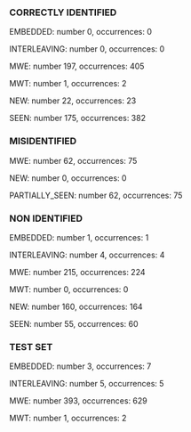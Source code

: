 ### CORRECTLY IDENTIFIED

EMBEDDED: number 0, occurrences: 0

INTERLEAVING: number 0, occurrences: 0

MWE: number 197, occurrences: 405

MWT: number 1, occurrences: 2

NEW: number 22, occurrences: 23

SEEN: number 175, occurrences: 382

### MISIDENTIFIED

MWE: number 62, occurrences: 75

NEW: number 0, occurrences: 0

PARTIALLY_SEEN: number 62, occurrences: 75

### NON IDENTIFIED

EMBEDDED: number 1, occurrences: 1

INTERLEAVING: number 4, occurrences: 4

MWE: number 215, occurrences: 224

MWT: number 0, occurrences: 0

NEW: number 160, occurrences: 164

SEEN: number 55, occurrences: 60

### TEST SET

EMBEDDED: number 3, occurrences: 7

INTERLEAVING: number 5, occurrences: 5

MWE: number 393, occurrences: 629

MWT: number 1, occurrences: 2

